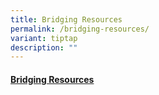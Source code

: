 ```yaml
---
title: Bridging Resources
permalink: /bridging-resources/
variant: tiptap
description: ""
---
```

<h4><a href="https://sites.google.com/moe.edu.sg/fcps-g-site-bridging-resources/login-to-bridging-resources" rel="noopener nofollow" target="_blank">Bridging Resources</a></h4>
<p></p>